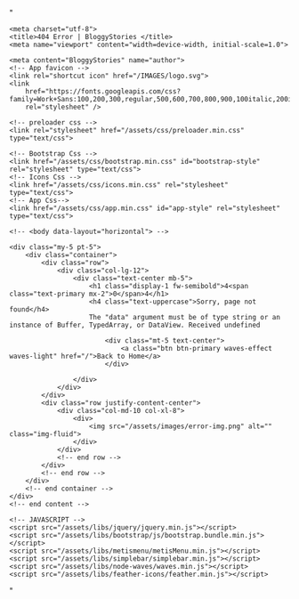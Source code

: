 "<!doctype html>
<html lang="en">

<head>

    <meta charset="utf-8">
    <title>404 Error | BloggyStories </title>
    <meta name="viewport" content="width=device-width, initial-scale=1.0">

    <meta content="BloggyStories" name="author">
    <!-- App favicon -->
    <link rel="shortcut icon" href="/IMAGES/logo.svg">
    <link
        href="https://fonts.googleapis.com/css?family=Work+Sans:100,200,300,regular,500,600,700,800,900,100italic,200italic,300italic,italic,500italic,600italic,700italic,800italic,900italic"
        rel="stylesheet" />

    <!-- preloader css -->
    <link rel="stylesheet" href="/assets/css/preloader.min.css" type="text/css">

    <!-- Bootstrap Css -->
    <link href="/assets/css/bootstrap.min.css" id="bootstrap-style" rel="stylesheet" type="text/css">
    <!-- Icons Css -->
    <link href="/assets/css/icons.min.css" rel="stylesheet" type="text/css">
    <!-- App Css-->
    <link href="/assets/css/app.min.css" id="app-style" rel="stylesheet" type="text/css">

</head>

<body data-layout-mode="dark" data-topbar="dark" data-sidebar="dark" data-sidebar-size="lg">

    <!-- <body data-layout="horizontal"> -->

    <div class="my-5 pt-5">
        <div class="container">
            <div class="row">
                <div class="col-lg-12">
                    <div class="text-center mb-5">
                        <h1 class="display-1 fw-semibold">4<span class="text-primary mx-2">0</span>4</h1>
                        <h4 class="text-uppercase">Sorry, page not found</h4>
                        The "data" argument must be of type string or an instance of Buffer, TypedArray, or DataView. Received undefined

                            <div class="mt-5 text-center">
                                <a class="btn btn-primary waves-effect waves-light" href="/">Back to Home</a>
                            </div>

                    </div>
                </div>
            </div>
            <div class="row justify-content-center">
                <div class="col-md-10 col-xl-8">
                    <div>
                        <img src="/assets/images/error-img.png" alt="" class="img-fluid">
                    </div>
                </div>
                <!-- end row -->
            </div>
            <!-- end row -->
        </div>
        <!-- end container -->
    </div>
    <!-- end content -->

    <!-- JAVASCRIPT -->
    <script src="/assets/libs/jquery/jquery.min.js"></script>
    <script src="/assets/libs/bootstrap/js/bootstrap.bundle.min.js"></script>
    <script src="/assets/libs/metismenu/metisMenu.min.js"></script>
    <script src="/assets/libs/simplebar/simplebar.min.js"></script>
    <script src="/assets/libs/node-waves/waves.min.js"></script>
    <script src="/assets/libs/feather-icons/feather.min.js"></script>


</body>

</html>"